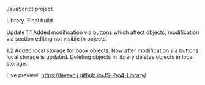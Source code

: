 JavaScript project.

Library. Final build.

Update
1.1
Added modification via buttons which affect
objects, modification via section editing not visible
in objects.

1.2
Added local storage for book objects.
Now after modification via buttons local storage is
updated.
Deleting objects in library deletes objects in local storage.

Live preview: https://lavaxcii.github.io/JS-Pro4-Library/

